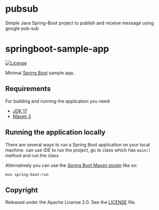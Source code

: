 
# pubsub
Simple Java Spring-Boot project to publish and receive message using google pub-sub 

# springboot-sample-app

[![License](http://img.shields.io/:license-apache-blue.svg)](http://www.apache.org/licenses/LICENSE-2.0.html)

Minimal [Spring Boot](http://projects.spring.io/spring-boot/) sample app.

## Requirements

For building and running the application you need:

- [JDK 17](https://jdk.java.net/17/)
- [Maven 3](https://maven.apache.org)

## Running the application locally

There are several ways to run a Spring Boot application on your local machine. 
can use IDE to run the project, go to class which has `main()` method and run the class

Alternatively you can use the [Spring Boot Maven plugin](https://docs.spring.io/spring-boot/docs/current/reference/html/build-tool-plugins-maven-plugin.html) like so:
```shell
mvn spring-boot:run
```


## Copyright

Released under the Apache License 2.0. See the [LICENSE](https://github.com/ketanprabhu-pk/pubsub/blob/master/LICENSE) file.
